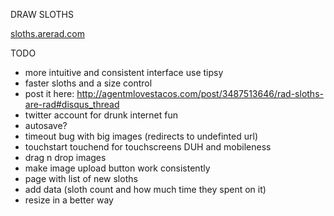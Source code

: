 DRAW SLOTHS

[sloths.arerad.com](http://sloths.arerad.com)

TODO

  - more intuitive and consistent interface
    use tipsy
  - faster sloths and a size control
  - post it here: 
    http://agentmlovestacos.com/post/3487513646/rad-sloths-are-rad#disqus_thread
  - twitter account for drunk internet fun
  - autosave?
  - timeout bug with big images (redirects to undefinted url)
  - touchstart touchend for touchscreens DUH and mobileness
  - drag n drop images
  - make image upload button work consistently
  - page with list of new sloths
  - add data (sloth count and how much time they spent on it)
  - resize in a better way

